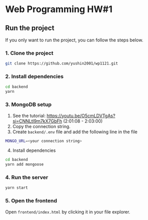 # Web Programming HW#1

## Run the project
If you only want to run the project, you can follow the steps below.

### 1. Clone the project

```bash
git clone https://github.com/yushin2001/wp1121.git
```


### 2. Install dependencies

```bash
cd backend
yarn
```

### 3. MongoDB setup

1. See the tutorial: https://youtu.be/O5cmLDVTgAs?si=CNNLtl9m7kX7GbFh (2:01:08 - 2:03:00)
2. Copy the connection string.
3. Create `backend/.env` file and add the following line in the file

```bash
MONGO_URL=<your connection string>
```

4. Install dependencies

```bash
cd backend
yarn add mongoose
```

### 4. Run the server

```bash
yarn start
```

### 5. Open the frontend

Open `frontend/index.html` by clicking it in your file explorer.